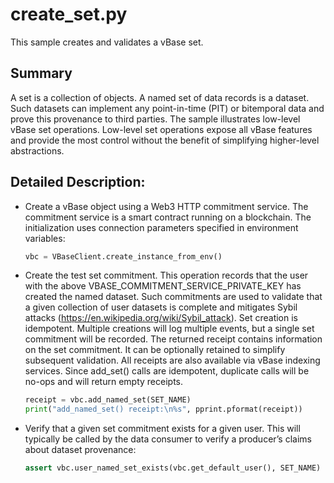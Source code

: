# create_set.py

This sample creates and validates a vBase set.

## Summary

A set is a collection of objects.
A named set of data records is a dataset.
Such datasets can implement any point-in-time (PIT) or bitemporal data
and prove this provenance to third parties.
The sample illustrates low-level vBase set operations.
Low-level set operations expose all vBase features and provide the most control
without the benefit of simplifying higher-level abstractions.

## Detailed Description:

- Create a vBase object using a Web3 HTTP commitment service.
  The commitment service is a smart contract running on a blockchain.
  The initialization uses connection parameters specified in environment variables:
  ```python
  vbc = VBaseClient.create_instance_from_env()
  ```
- Create the test set commitment.
  This operation records that the user with the above VBASE_COMMITMENT_SERVICE_PRIVATE_KEY
  has created the named dataset.
  Such commitments are used to validate that a given collection of user datasets is complete
  and mitigates Sybil attacks (https://en.wikipedia.org/wiki/Sybil_attack).
  Set creation is idempotent.
  Multiple creations will log multiple events, but a single set commitment will be recorded.
  The returned receipt contains information on the set commitment.
  It can be optionally retained to simplify subsequent validation.
  All receipts are also available via vBase indexing services.
  Since add_set() calls are idempotent,
  duplicate calls will be no-ops and will return empty receipts.
  ```python
  receipt = vbc.add_named_set(SET_NAME)
  print("add_named_set() receipt:\n%s", pprint.pformat(receipt))
  ```
- Verify that a given set commitment exists for a given user.
  This will typically be called by the data consumer to verify
  a producer’s claims about dataset provenance:
  ```python
  assert vbc.user_named_set_exists(vbc.get_default_user(), SET_NAME)
  ```
